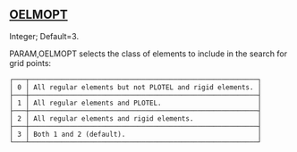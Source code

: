 ## [OELMOPT](https://help.hexagonmi.com/bundle/MSC_Nastran_2022.4/page/Nastran_Combined_Book/qrg/parameters/TOC.OELMOPT.xhtml)

Integer; Default=3.

PARAM,OELMOPT selects the class of elements to include in the search for grid points: 

```text
┌───┬─────────────────────────────────────────────────────────┐
│ 0 │ All regular elements but not PLOTEL and rigid elements. │
├───┼─────────────────────────────────────────────────────────┤
│ 1 │ All regular elements and PLOTEL.                        │
├───┼─────────────────────────────────────────────────────────┤
│ 2 │ All regular elements and rigid elements.                │
├───┼─────────────────────────────────────────────────────────┤
│ 3 │ Both 1 and 2 (default).                                 │
└───┴─────────────────────────────────────────────────────────┘
```
